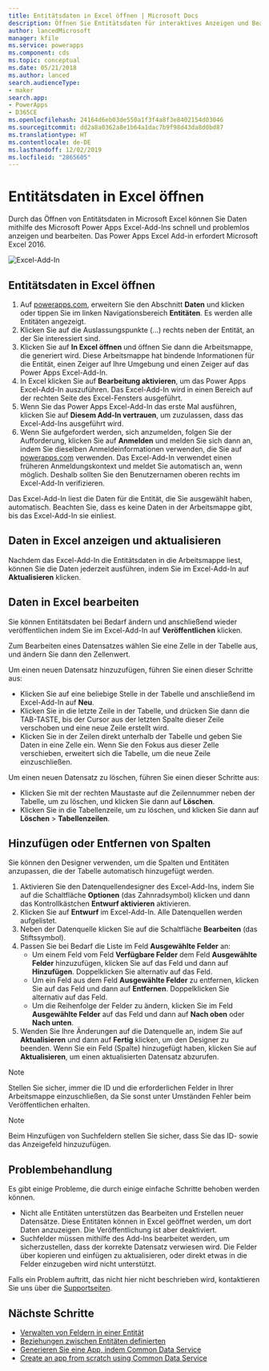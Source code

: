 ```yaml
---
title: Entitätsdaten in Excel öffnen | Microsoft Docs
description: Öffnen Sie Entitätsdaten für interaktives Anzeigen und Bearbeiten in Excel.
author: lancedMicrosoft
manager: kfile
ms.service: powerapps
ms.component: cds
ms.topic: conceptual
ms.date: 05/21/2018
ms.author: lanced
search.audienceType:
- maker
search.app:
- PowerApps
- D365CE
ms.openlocfilehash: 24164d6eb03de550a1f3f4a8f3e8402154d03046
ms.sourcegitcommit: dd2a8a0362a8e1b64a1dac7b9f98d43da8d0bd87
ms.translationtype: HT
ms.contentlocale: de-DE
ms.lasthandoff: 12/02/2019
ms.locfileid: "2865605"
---
```

# <a name="open-entity-data-in-excel"></a>Entitätsdaten in Excel öffnen
Durch das Öffnen von Entitätsdaten in Microsoft Excel können Sie Daten mithilfe des Microsoft Power Apps Excel-Add-Ins schnell und problemlos anzeigen und bearbeiten. Das Power Apps Excel Add-in erfordert Microsoft Excel 2016.

![Excel-Add-In](./media/data-platform-cds-excel-addin/ExcelAddin.png "Power Apps Excel-Add-In")

## <a name="open-entity-data-in-excel"></a>Entitätsdaten in Excel öffnen
1. Auf [powerapps.com](https://make.powerapps.com/?utm_source=padocs&utm_medium=linkinadoc&utm_campaign=referralsfromdoc), erweitern Sie den Abschnitt **Daten** und klicken oder tippen Sie im linken Navigationsbereich **Entitäten**. Es werden alle Entitäten angezeigt.
2. Klicken Sie auf die Auslassungspunkte (...) rechts neben der Entität, an der Sie interessiert sind.
3. Klicken Sie auf **In Excel öffnen** und öffnen Sie dann die Arbeitsmappe, die generiert wird. Diese Arbeitsmappe hat bindende Informationen für die Entität, einen Zeiger auf Ihre Umgebung und einen Zeiger auf das Power Apps Excel-Add-In.  
4. In Excel klicken Sie auf **Bearbeitung aktivieren**, um das Power Apps Excel-Add-In auszuführen. Das Excel-Add-In wird in einen Bereich auf der rechten Seite des Excel-Fensters ausgeführt.
5. Wenn Sie das Power Apps Excel-Add-In das erste Mal ausführen, klicken Sie auf **Diesem Add-In vertrauen**, um zuzulassen, dass das Excel-Add-Ins ausgeführt wird.
6. Wenn Sie aufgefordert werden, sich anzumelden, folgen Sie der Aufforderung, klicken Sie auf **Anmelden** und melden Sie sich dann an, indem Sie dieselben Anmeldeinformationen verwenden, die Sie auf [powerapps.com](https:///?utm_source=padocs&utm_medium=linkinadoc&utm_campaign=referralsfromdoc) verwenden. Das Excel-Add-In verwendet einen früheren Anmeldungskontext und meldet Sie automatisch an, wenn möglich. Deshalb sollten Sie den Benutzernamen oberen rechts im Excel-Add-In verifizieren.

Das Excel-Add-In liest die Daten für die Entität, die Sie ausgewählt haben, automatisch. Beachten Sie, dass es keine Daten in der Arbeitsmappe gibt, bis das Excel-Add-In sie einliest.

## <a name="view-and-refresh-data-in-excel"></a>Daten in Excel anzeigen und aktualisieren
Nachdem das Excel-Add-In die Entitätsdaten in die Arbeitsmappe liest, können Sie die Daten jederzeit ausführen, indem Sie im Excel-Add-In auf **Aktualisieren** klicken.

## <a name="edit-data-in-excel"></a>Daten in Excel bearbeiten
Sie können Entitätsdaten bei Bedarf ändern und anschließend wieder veröffentlichen indem Sie im Excel-Add-In auf **Veröffentlichen** klicken.

Zum Bearbeiten eines Datensatzes wählen Sie eine Zelle in der Tabelle aus, und ändern Sie dann den Zellenwert.

Um einen neuen Datensatz hinzuzufügen, führen Sie einen dieser Schritte aus:

* Klicken Sie auf eine beliebige Stelle in der Tabelle und anschließend im Excel-Add-In auf **Neu**.
* Klicken Sie in die letzte Zeile in der Tabelle, und drücken Sie dann die TAB-TASTE, bis der Cursor aus der letzten Spalte dieser Zeile verschoben und eine neue Zeile erstellt wird.
* Klicken Sie in der Zeilen direkt unterhalb der Tabelle und geben Sie Daten in eine Zelle ein. Wenn Sie den Fokus aus dieser Zelle verschieben, erweitert sich die Tabelle, um die neue Zeile einzuschließen.

Um einen neuen Datensatz zu löschen, führen Sie einen dieser Schritte aus:

* Klicken Sie mit der rechten Maustaste auf die Zeilennummer neben der Tabelle, um zu löschen, und klicken Sie dann auf **Löschen**.
* Klicken Sie in die Tabellenzeile, um zu löschen, und klicken Sie dann auf **Löschen** > **Tabellenzeilen**.

## <a name="add-or-remove-columns"></a>Hinzufügen oder Entfernen von Spalten
Sie können den Designer verwenden, um die Spalten und Entitäten anzupassen, die der Tabelle automatisch hinzugefügt werden.

1. Aktivieren Sie den Datenquellendesigner des Excel-Add-Ins, indem Sie auf die Schaltfläche **Optionen** (das Zahnradsymbol) klicken und dann das Kontrollkästchen **Entwurf aktivieren** aktivieren.
2. Klicken Sie auf **Entwurf** im Excel-Add-In. Alle Datenquellen werden aufgelistet.
3. Neben der Datenquelle klicken Sie auf die Schaltfläche **Bearbeiten** (das Stiftssymbol).
4. Passen Sie bei Bedarf die Liste im Feld **Ausgewählte Felder** an:
   * Um einem Feld vom Feld **Verfügbare Felder** dem Feld **Ausgewählte Felder** hinzuzufügen, klicken Sie auf das Feld und dann auf **Hinzufügen**. Doppelklicken Sie alternativ auf das Feld.
   * Um ein Feld aus dem Feld **Ausgewählte Felder** zu entfernen, klicken Sie auf das Feld und dann auf **Entfernen**. Doppelklicken Sie alternativ auf das Feld.
   * Um die Reihenfolge der Felder zu ändern, klicken Sie im Feld **Ausgewählte Felder** auf das Feld und dann auf **Nach oben** oder **Nach unten**.
5. Wenden Sie Ihre Änderungen auf die Datenquelle an, indem Sie auf **Aktualisieren** und dann auf **Fertig** klicken, um den Designer zu beenden. Wenn Sie ein Feld (Spalte) hinzugefügt haben, klicken Sie auf **Aktualisieren**, um einen aktualisierten Datensatz abzurufen.

> [!NOTE]
> Stellen Sie sicher, immer die ID und die erforderlichen Felder in Ihrer Arbeitsmappe einzuschließen, da Sie sonst unter Umständen Fehler beim Veröffentlichen erhalten.

> [!NOTE]
> Beim Hinzufügen von Suchfeldern stellen Sie sicher, dass Sie das ID- sowie das Anzeigefeld hinzuzufügen.

## <a name="troubleshooting"></a>Problembehandlung
Es gibt einige Probleme, die durch einige einfache Schritte behoben werden können.

* Nicht alle Entitäten unterstützen das Bearbeiten und Erstellen neuer Datensätze. Diese Entitäten können in Excel geöffnet werden, um dort Daten anzuzeigen. Die Veröffentlichung ist aber deaktiviert.
* Suchfelder müssen mithilfe des Add-Ins bearbeitet werden, um sicherzustellen, dass der korrekte Datensatz verwiesen wird. Die Felder über kopieren und einfügen zu aktualisieren, oder direkt etwas in die Felder einzugeben wird nicht unterstützt.


Falls ein Problem auftritt, das nicht hier nicht beschrieben wird, kontaktieren Sie uns über die [Supportseiten](https://powerapps.microsoft.com/support/).

## <a name="next-steps"></a>Nächste Schritte
* [Verwalten von Feldern in einer Entität](data-platform-manage-fields.md)
* [Beziehungen zwischen Entitäten definierten](data-platform-entity-lookup.md)
* [Generieren Sie eine App, indem Common Data Service](../canvas-apps/data-platform-create-app.md)
* [Create an app from scratch using Common Data Service](../canvas-apps/data-platform-create-app-scratch.md)

